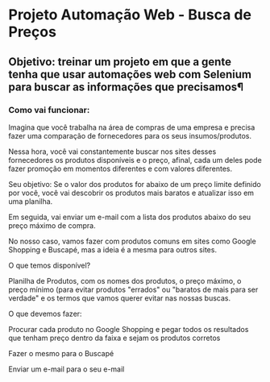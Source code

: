 # Projeto Automação Web - Busca de Preços

## Objetivo: treinar um projeto em que a gente tenha que usar automações web com Selenium para buscar as informações que precisamos¶

### Como vai funcionar:
Imagina que você trabalha na área de compras de uma empresa e precisa fazer uma comparação de fornecedores para os seus insumos/produtos.

Nessa hora, você vai constantemente buscar nos sites desses fornecedores os produtos disponíveis e o preço, afinal, cada um deles pode fazer promoção em momentos diferentes e com valores diferentes.

Seu objetivo: Se o valor dos produtos for abaixo de um preço limite definido por você, você vai descobrir os produtos mais baratos e atualizar isso em uma planilha.

Em seguida, vai enviar um e-mail com a lista dos produtos abaixo do seu preço máximo de compra.

No nosso caso, vamos fazer com produtos comuns em sites como Google Shopping e Buscapé, mas a ideia é a mesma para outros sites.

O que temos disponível?

Planilha de Produtos, com os nomes dos produtos, o preço máximo, o preço mínimo (para evitar produtos "errados" ou "baratos de mais para ser verdade" e os termos que vamos querer evitar nas nossas buscas.

O que devemos fazer:

Procurar cada produto no Google Shopping e pegar todos os resultados que tenham preço dentro da faixa e sejam os produtos corretos

Fazer o mesmo para o Buscapé

Enviar um e-mail para o seu e-mail
